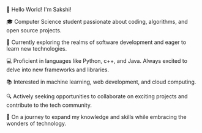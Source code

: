 👋 Hello World! I'm Sakshi!

🎓 Computer Science student passionate about coding, algorithms, and open source projects.

🚀 Currently exploring the realms of software development and eager to learn new technologies.

💻 Proficient in languages like Python, c++, and Java. Always excited to delve into new frameworks and libraries.

📚 Interested in machine learning, web development, and cloud computing.

🔍 Actively seeking opportunities to collaborate on exciting projects and contribute to the tech community.

🌱 On a journey to expand my knowledge and skills while embracing the wonders of technology.

<!--
**sakshissg/sakshissg** is a ✨ _special_ ✨ repository because its `README.md` (this file) appears on your GitHub profile.

Here are some ideas to get you started:

- 🔭 I’m currently working on ...
- 🌱 I’m currently learning ...
- 👯 I’m looking to collaborate on ...
- 🤔 I’m looking for help with ...
- 💬 Ask me about ...
- 📫 How to reach me: ...
- 😄 Pronouns: ...
- ⚡ Fun fact: ...
-->
